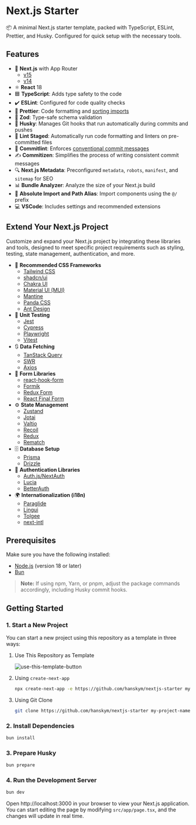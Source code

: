 # Next.js Starter

📦 A minimal Next.js starter template, packed with TypeScript, ESLint, Prettier, and Husky. Configured for quick setup with the necessary tools.

## Features

- 🚀 **Next.js** with App Router
  - [v15](https://github.com/hanskym/nextjs-starter/tree/v15)
  - [v14](https://github.com/hanskym/nextjs-starter/tree/v14)
- ⚛️ **React** 18
- 🟦 **TypeScript**: Adds type safety to the code
- ✔️ **ESLint**: Configured for code quality checks
- 💅 **Prettier**: Code formatting and [sorting imports](https://github.com/IanVS/prettier-plugin-sort-imports)
- 🧩 **Zod**: Type-safe schema validation
- 🐶 **Husky**: Manages Git hooks that run automatically during commits and pushes
- 🔄 **Lint Staged**: Automatically run code formatting and linters on pre-committed files
- 📝 **Commitlint**: Enforces [conventional commit messages](https://www.conventionalcommits.org/en/v1.0.0/)
- ✍️ **Commitizen**: Simplifies the process of writing consistent commit messages
- 🔍 **Next.js Metadata**: Preconfigured `metadata`, `robots`, `manifest`, and `sitemap` for SEO
- 📊 **Bundle Analyzer**: Analyze the size of your Next.js build
- 📁 **Absolute Import and Path Alias**: Import components using the `@/` prefix
- 💻 **VSCode**: Includes settings and recommended extensions

## Extend Your Next.js Project

Customize and expand your Next.js project by integrating these libraries and tools, designed to meet specific project requirements such as styling, testing, state management, authentication, and more.

- 🎨 **Recommended CSS Frameworks**
  - [Tailwind CSS](https://tailwindcss.com)
  - [shadcn/ui](https://ui.shadcn.com)
  - [Chakra UI](https://www.chakra-ui.com)
  - [Material UI (MUI)](https://mui.com)
  - [Mantine](https://mantine.dev)
  - [Panda CSS](https://panda-css.com)
  - [Ant Design](https://ant.design)
- 🧪 **Unit Testing**
  - [Jest](https://jestjs.io)
  - [Cypress](https://www.cypress.io)
  - [Playwright](https://playwright.dev)
  - [Vitest](https://vitest.dev)
- 🔃 **Data Fetching**
  - [TanStack Query](https://tanstack.com/query/latest)
  - [SWR](https://swr.vercel.app)
  - [Axios](https://axios-http.com)
- 📑 **Form Libraries**
  - [react-hook-form](https://react-hook-form.com)
  - [Formik](https://formik.org/)
  - [Redux Form](https://redux-form.com)
  - [React Final Form](https://final-form.org/react)
- ⚙️ **State Management**
  - [Zustand](https://zustand.docs.pmnd.rs)
  - [Jotai](https://jotai.org)
  - [Valtio](https://valtio.dev)
  - [Recoil](https://recoiljs.org)
  - [Redux](https://redux.js.org)
  - [Rematch](https://rematchjs.org)
- 🗄️ **Database Setup**
  - [Prisma](https://www.prisma.io)
  - [Drizzle](https://orm.drizzle.team)
- 🔐 **Authentication Libraries**
  - [Auth.js/NextAuth](https://authjs.dev)
  - [Lucia](https://lucia-auth.com)
  - [BetterAuth](https://www.better-auth.com)
- 🌍 **Internationalization (i18n)**
  - [Paraglide](https://inlang.com/m/osslbuzt/paraglide-next-i18n)
  - [Lingui](https://lingui.dev)
  - [Tolgee](https://tolgee.io/apps-integrations/next)
  - [next-intl](https://next-intl.dev)

## Prerequisites

Make sure you have the following installed:

- [Node.js](https://nodejs.org) (version 18 or later)
- [Bun](https://bun.sh)

> **Note:** If using npm, Yarn, or pnpm, adjust the package commands accordingly, including Husky commit hooks.

## Getting Started

### 1. Start a New Project

You can start a new project using this repository as a template in three ways:

1. Use This Repository as Template

   ![use-this-template-button](https://i.imgur.com/XO4Wntx.png)

2. Using `create-next-app`

   ```bash
   npx create-next-app -e https://github.com/hanskym/nextjs-starter my-project-name --use-bun # npm | pnpm | yarn
   ```

3. Using Git Clone

   ```bash
   git clone https://github.com/hanskym/nextjs-starter my-project-name
   ```

### 2. Install Dependencies

```bash
bun install
```

### 3. Prepare Husky

```bash
bun prepare
```

### 4. Run the Development Server

```bash
bun dev
```

Open http://localhost:3000 in your browser to view your Next.js application. You can start editing the page by modifying `src/app/page.tsx`, and the changes will update in real time.
